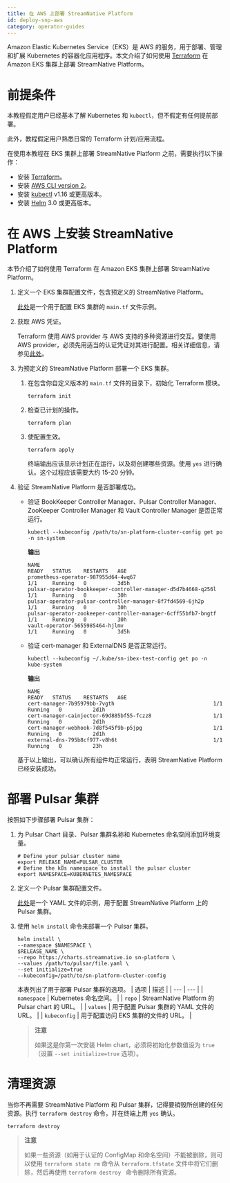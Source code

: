 ```yaml
---
title: 在 AWS 上部署 StreamNative Platform
id: deploy-snp-aws
category: operator-guides
---
```



Amazon Elastic Kubernetes Service（EKS）是 AWS 的服务，用于部署、管理和扩展 Kubernetes 的容器化应用程序。本文介绍了如何使用 [Terraform](https://www.terraform.io/) 在 Amazon EKS 集群上部署 StreamNative Platform。

# 前提条件

本教程假定用户已经基本了解 Kubernetes 和 `kubectl`，但不假定有任何提前部署。

此外，教程假定用户熟悉日常的 Terraform 计划/应用流程。

在使用本教程在 EKS 集群上部署 StreamNative Platform 之前，需要执行以下操作：

- 安装 [Terraform](https://learn.hashicorp.com/tutorials/terraform/install-cli?in=terraform/aws-get-started)。
- 安装 [AWS CLI version 2](https://docs.aws.amazon.com/cli/latest/userguide/install-cliv2.html)。
- 安装 [kubectl](https://kubernetes.io/docs/tasks/tools/#kubectl) v1.16 或更高版本。
- 安装 [Helm](https://helm.sh/docs/intro/install/) 3.0 或更高版本。

# 在 AWS 上安装 StreamNative Platform

本节介绍了如何使用 Terraform 在 Amazon EKS 集群上部署 StreamNative Platform。

1. 定义一个 EKS 集群配置文件，包含预定义的 StreamNative Platform。

    [此处](https://github.com/streamnative/terraform-aws-cloud/blob/master/examples/root-example/main.tf)是一个用于配置 EKS 集群的 `main.tf` 文件示例。

2. 获取 AWS 凭证。

    Terraform 使用 AWS provider 与 AWS 支持的多种资源进行交互。要使用 AWS provider，必须先用适当的认证凭证对其进行配置。相关详细信息，请参见[此处](https://registry.terraform.io/providers/hashicorp/aws/latest/docs#authentication)。

3. 为预定义的 StreamNative Platform 部署一个 EKS 集群。

   1. 在包含你自定义版本的 `main.tf` 文件的目录下，初始化 Terraform 模块。

		```
		terraform init
		```

	2. 检查已计划的操作。

		```
		terraform plan
		```
	3. 使配置生效。

		```
		terraform apply
		```
   
		终端输出应该显示计划正在运行，以及将创建哪些资源。使用 `yes` 进行确认。这个过程应该需要大约 15-20 分钟。

4. 验证 StreamNative Platform 是否部署成功。

   - 验证 BookKeeper Controller Manager、Pulsar Controller Manager、ZooKeeper Controller Manager 和 Vault Controller Manager 是否正常运行。

       ```
       kubectl --kubeconfig /path/to/sn-platform-cluster-config get po -n sn-system
       ```

       **输出**
   
       ```
       NAME                                                            READY   STATUS    RESTARTS   AGE
       prometheus-operator-987955d64-4wq67                             1/1     Running   0          3d5h
       pulsar-operator-bookkeeper-controller-manager-d5d7b4668-q256l   1/1     Running   0          30h
       pulsar-operator-pulsar-controller-manager-8f7fd4569-6jh2p       1/1     Running   0          30h
       pulsar-operator-zookeeper-controller-manager-6cff55bfb7-bngtf   1/1     Running   0          30h
       vault-operator-5655985464-hjlmv                                 1/1     Running   0          3d5h
       ```
   
   - 验证 cert-manager 和 ExternalDNS 是否正常运行。
   
       ```
       kubectl --kubeconfig ~/.kube/sn-ibex-test-config get po -n kube-system
       ```
   
       **输出**
       
       ```
       NAME                                                        READY   STATUS    RESTARTS   AGE
       cert-manager-7b95979bb-7vgth                                1/1     Running   0          2d1h
       cert-manager-cainjector-69d885bf55-fczz8                    1/1     Running   0          2d1h
       cert-manager-webhook-7d8f545f9b-p5jpg                       1/1     Running   0          2d1h
       external-dns-795b8cf977-v8h6t                               1/1     Running   0          23h
       ```
   
   基于以上输出，可以确认所有组件均正常运行，表明 StreamNative Platform 已经安装成功。

# 部署 Pulsar 集群

按照如下步骤部署 Pulsar 集群：

1. 为 Pulsar Chart 目录、Pulsar 集群名称和 Kubernetes 命名空间添加环境变量。

    ```
    # Define your pulsar cluster name
    export RELEASE_NAME=PULSAR_CLUSTER
    # Define the k8s namespace to install the pulsar cluster
    export NAMESPACE=KUBERNETES_NAMESPACE
    ```

2. 定义一个 Pulsar 集群配置文件。

    [此处](https://github.com/streamnative/examples/blob/master/platform/values_cluster.yaml)是一个 YAML 文件的示例，用于配置 StreamNative Platform 上的 Pulsar 集群。

3. 使用 `helm install` 命令来部署一个 Pulsar 集群。

    ```
    helm install \
    --namespace $NAMESPACE \
    $RELEASE_NAME \
    --repo https://charts.streamnative.io sn-platform \
    --values /path/to/pulsar/file.yaml \
    --set initialize=true
    --kubeconfig=/path/to/sn-platform-cluster-config
    ```

    本表列出了用于部署 Pulsar 集群的选项。
    | 选项 | 描述 |
    | --- | --- |
    | `namespace` | Kubernetes 命名空间。 |
    | `repo` | StreamNative Platform 的 Pulsar chart 的 URL。 |
    | `values` | 用于配置 Pulsar 集群的 YAML 文件的 URL。     |
    | `kubeconfig` | 用于配置访问 EKS 集群的文件的 URL。 |

    > **注意**
    >
    > 如果这是你第一次安装 Helm chart，必须将初始化参数值设为 `true`（设置 `--set initialize=true` 选项）。

# 清理资源 

当你不再需要 StreamNative Platform 和 Pulsar 集群，记得要销毁所创建的任何资源。执行 `terraform destroy` 命令，并在终端上用 `yes` 确认。

```
terraform destroy
```

> **注意**
>
> 如果一些资源（如用于认证的 ConfigMap 和命名空间）不能被删除，则可以使用 `terraform state rm` 命令从 `terraform.tfstate` 文件中将它们删除，然后再使用 `terraform destroy ` 命令删除所有资源。
